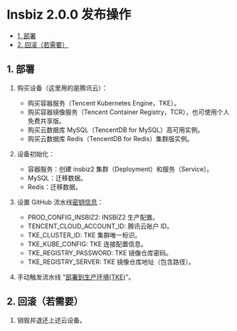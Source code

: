 # Insbiz 2.0.0 发布操作<!-- omit in toc -->

- [1. 部署](#1-部署)
- [2. 回滚（若需要）](#2-回滚若需要)

## 1. 部署

1. 购买设备（这里用的是腾讯云）：

   - 购买容器服务（Tencent Kubernetes Engine，TKE）。
   - 购买容器镜像服务（Tencent Container Registry，TCR），也可使用个人免费共享版。
   - 购买云数据库 MySQL（TencentDB for MySQL）高可用实例。
   - 购买云数据库 Redis（TencentDB for Redis）集群版实例。

2. 设备初始化：

   - 容器服务：创建 insbiz2 集群（Deployment）和服务（Service）。
   - MySQL：迁移数据。
   - Redis：迁移数据。

3. 设置 GitHub 流水线[密钥信息](https://github.com/organizations/fooins/settings/secrets/actions)：

   - PROD_CONFIG_INSBIZ2: INSBIZ2 生产配置。
   - TENCENT_CLOUD_ACCOUNT_ID: 腾讯云账户 ID。
   - TKE_CLUSTER_ID: TKE 集群唯一标识。
   - TKE_KUBE_CONFIG: TKE 连接配置信息。
   - TKE_REGISTRY_PASSWORD: TKE 镜像仓库密码。
   - TKE_REGISTRY_SERVER: TKE 镜像仓库地址（包含路径）。

4. 手动触发流水线 “[部署到生产环境(TKE)](https://github.com/fooins/insbiz2/actions/workflows/deploy-to-prod-tke.yaml)”。

## 2. 回滚（若需要）

1. 销毁并退还上述云设备。
